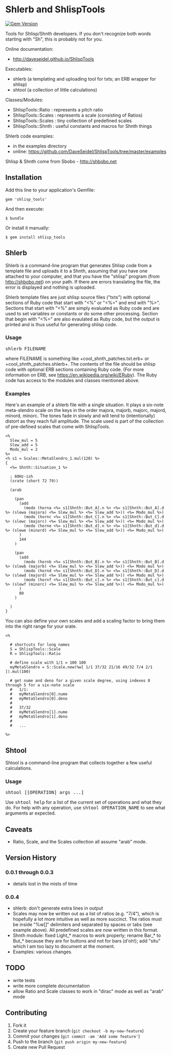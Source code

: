 # Shlerb and ShlispTools

[![Gem Version](https://badge.fury.io/rb/shlisp_tools.png)](http://badge.fury.io/rb/shlisp_tools)

Tools for Shlisp/Shnth developers. If you don't recognize both words starting with "Sh", this is probably not for you.

Online documentation:

- http://daveseidel.github.io/ShlispTools

Executables:

- shlerb (a templating and uploading tool for txts; an ERB wrapper for shlisp)
- shtool (a collection of little calculations)

Classes/Modules:

- ShlispTools::Ratio : represents a pitch ratio
- ShlispTools::Scales : represents a scale (consisting of Ratios)
- ShlispTools::Scales : tiny collection of predefined scales
- ShlispTools::Shnth  : useful constants and macros for Shnth things

Shlerb code examples:

- in the examples directory
- online: https://github.com/DaveSeidel/ShlispTools/tree/master/examples

Shlisp & Shnth come from Sbobo - http://shbobo.net

## Installation

Add this line to your application's Gemfile:

    gem 'shlisp_tools'

And then execute:

    $ bundle

Or install it manually:

    $ gem install shlisp_tools

## Shlerb

Shlerb is a command-line program that generates Shlisp code from a template file and uploads it to a Shnth, assuming that you have one attached to your computer, and that you have the "shlisp" program (from http://shbobo.net) on your path. If there are errors translating the file, the error is displayed and nothing is uploaded.

Shlerb template files are just shlisp source files ("txts")  with optional sections of Ruby code that start with "<%" or "<%=" and end with "%>". Sections that start with "<%" are simply evaluated as Ruby code and are used to set variables or constants or do some other processing. Section that begin with "<%=" are also evaulated as Ruby code, but the output is printed and is thus useful for generating shlisp code.

### Usage

<tt>shlerb FILENAME</tt>

where FILENAME is something like +cool_shnth_patches.txt.erb+ or +cool_shnth_patches.shlerb+. The contents of the file should be shlisp code with optional ERB sections containing Ruby code. (For more information on ERB, see https://en.wikipedia.org/wiki/ERuby). The Ruby code has access to the modules and classes mentioned above.

### Examples

Here's an example of a shlerb file with a single situation. It plays a six-note meta-slendro scale on the keys in the order majora, majorb, majorc, majord, minord, minorc. The tones fade in slowly and will tend to (intentionally) distort as they reach full amplitude. The scale used is part of the collection of pre-defined scales that come with ShlispTools.

    <%
      Slew_mul = 5
      Slew_add = 5
      Modo_mul = 2
    %>
    <% s1 = Scales::MetaSlendro_1.mul(120) %>
    {
      <%= Shnth::Situation_1 %>

      ; 60Hz-ish
      (srate (short 72 79))

      (arab

        (pan
          (add
            (modo (horna <%= s1[Shnth::But_A].n %> <%= s1[Shnth::But_A].d %> (slewa (majora) <%= Slew_mul %> <%= Slew_add %>)) <%= Modo_mul %>)
            (modo (hornc <%= s1[Shnth::But_C].n %> <%= s1[Shnth::But_C].d %> (slewc (majorc) <%= Slew_mul %> <%= Slew_add %>)) <%= Modo_mul %>)
            (modo (horne <%= s1[Shnth::But_d].n %> <%= s1[Shnth::But_d].d %> (slewe (minord) <%= Slew_mul %> <%= Slew_add %>)) <%= Modo_mul %>)
          )
          144
        )

        (pan
          (add
            (modo (hornb <%= s1[Shnth::But_B].n %> <%= s1[Shnth::But_B].d %> (slewb (majorb) <%= Slew_mul %> <%= Slew_add %>)) <%= Modo_mul %>)
            (modo (hornd <%= s1[Shnth::But_D].n %> <%= s1[Shnth::But_D].d %> (slewd (majord) <%= Slew_mul %> <%= Slew_add %>)) <%= Modo_mul %>)
            (modo (hornf <%= s1[Shnth::But_c].n %> <%= s1[Shnth::But_c].d %> (slewf (minorc) <%= Slew_mul %> <%= Slew_add %>)) <%= Modo_mul %>)
          )
          80
        )

      )
    }

You can also define your own scales and add a scaling factor to bring them into the right range for your srate.

    <%

      # shortcuts for long names
      S = ShlispTools::Scale
      R = ShlispTools::Ratio

      # define scale with 1/1 = 100 100
      myMetaSlendro = S::Scale.new(%w[ 1/1 37/32 21/16 49/32 7/4 2/1 ]).mul(100)

      # get nume and deno for a given scale degree, using indexes 0 through 5 for a six-note scale
      #   1/1:
      #   myMetaSlendro[0].nume
      #   myMetaSlendro[0].deno
      #
      #   37/32
      #   myMetaSlendro[1].nume
      #   myMetaSlendro[1].deno
      #
      #   ...

    %>

## Shtool

Shtool is a command-line program that collects together a few useful calculations.

### Usage

<tt>shtool [[OPERATION] args ...]</tt>

Use <tt>shtool help</tt> for a list of the current set of operations and what they do. For help with any operation, use <tt>shtool OPERATION_NAME</tt> to see what arguments ar expected.

## Caveats

* Ratio, Scale, and the Scales collection all assume "arab" mode.

## Version History

### 0.0.1 through 0.0.3

- details lost in the mists of time

### 0.0.4

- shlerb: don't generate extra lines in output
- Scales may now be written out as a list of ratios (e.g. "7/4"), which is hopefully a lot more intuitive as well as more succinct. The ratios must be inside "%w[]" delimiters and separated by spaces or tabs (see example above). All predefined scales are now written in this format.
- Shnth module: fixed Light_* macros to work properly; rename Bar_* to But_* because they are for buttons and not for bars (d'oh!); add "situ" which I am too lazy to document at the moment.
- Examples: various changes.

##  TODO

- write tests
- write more complete documentation
- allow Ratio and Scale classes to work in "dirac" mode as well as "arab" mode

## Contributing

1. Fork it
2. Create your feature branch (`git checkout -b my-new-feature`)
3. Commit your changes (`git commit -am 'Add some feature'`)
4. Push to the branch (`git push origin my-new-feature`)
5. Create new Pull Request
